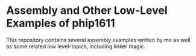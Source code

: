 # Assembly and Other Low-Level Examples of phip1611

This repository contains several assembly examples written by me as well as some
related low level-topics, including linker magic.
